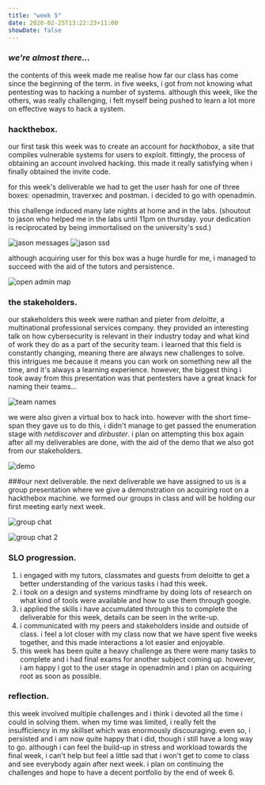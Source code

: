 ```yaml
---
title: "week 5"
date: 2020-02-25T13:22:23+11:00
showDate: false
---
```


### *we're almost there...*

the contents of this week made me realise how far our class has come since the beginning of the term. in five weeks, i got from not knowing what pentesting was to hacking a number of systems. although this week, like the others, was really challenging, i felt myself being pushed to learn a lot more on effective ways to hack a system. 

### hackthebox.
our first task this week was to create an account for *hackthobox*, a site that compiles vulnerable systems for users to exploit. fittingly, the process of obtaining an account involved hacking. this made it really satisfying when i finally obtained the invite code. 

for this week's deliverable we had to get the user hash for one of three boxes: openadmin, traverxec and postman. i decided to go with openadmin. 

this challenge induced many late nights at home and in the labs. (shoutout to jason who helped me in the labs until 11pm on thursday. your dedication is reciprocated by being immortalised on the university's ssd.)

![jason messages](https://github.com/yukariinc/yukariinc.github.io/blob/master/images/jason%20conv.jpg?raw=true)
![jason ssd](https://github.com/yukariinc/yukariinc.github.io/blob/master/images/kid%20jason.jpg?raw=true)

although acquiring user for this box was a huge hurdle for me, i managed to succeed with the aid of the tutors and persistence. 

![open admin map](https://github.com/yukariinc/yukariinc.github.io/blob/master/images/openadmin%20map.jpg?raw=true)

### the stakeholders.

our stakeholders this week were nathan and pieter from *deloitte*, a multinational professional services company. they provided an interesting talk on how cybersecurity is relevant in their industry today and what kind of work they do as a part of the security team. i learned that this field is constantly changing, meaning there are always new challenges to solve. this intrigues me because it means you can work on something new all the time, and it's always a learning experience. 
however, the biggest thing i took away from this presentation was that pentesters have a great knack for naming their teams...

![team names](https://github.com/yukariinc/yukariinc.github.io/blob/master/images/deloitte.jpg?raw=true)

we were also given a virtual box to hack into. however with the short time-span they gave us to do this, i didn't manage to get passed the enumeration stage with *netdiscover* and *dirbuster*. i plan on attempting this box again after all my deliverables are done, with the aid of the demo that we also got from our stakeholders.

![demo](https://github.com/yukariinc/yukariinc.github.io/blob/master/images/deloitte%20demo.gif?raw=true)

###our next deliverable.
the next deliverable we have assigned to us is a group presentation where we give a demonstration on acquiring root on a hackthebox machine. we formed our groups in class and will be holding our first meeting early next week. 

![group chat](https://github.com/yukariinc/yukariinc.github.io/blob/master/images/del6%20group.jpg?raw=true)

![group chat 2](https://github.com/yukariinc/yukariinc.github.io/blob/master/images/group%20chat.jpg?raw=true)

### SLO progression.

1. i engaged with my tutors, classmates and guests from deloitte to get a better understanding of the various tasks i had this week. 
2. i took on a design and systems mindframe by doing lots of research on what kind of tools were available and how to use them through google.
3. i applied the skills i have accumulated through this to complete the deliverable for this week, details can be seen in the write-up.
4. i communicated with my peers and stakeholders inside and outside of class. i feel a lot closer with my class now that we have spent five weeks together, and this made interactions a lot easier and enjoyable.
5. this week has been quite a heavy challenge as there were many tasks to complete and i had final exams for another subject coming up. however, i am happy i got to the user stage in openadmin and i plan on acquiring root as soon as possible.

### reflection.
this week involved multiple challenges and i think i devoted all the time i could in solving them. when my time was limited, i really felt the insufficiency in my skillset which was enormously discouraging. even so, i persisted and i am now quite happy that i did, though i still have a long way to go. although i can feel the build-up in stress and workload towards the final week, i can't help but feel a little sad that i won't get to come to class and see everybody again after next week. i plan on continuing the challenges and hope to have a decent portfolio by the end of week 6.